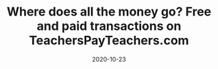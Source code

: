 ---
types: ["publication"]
date: 2020-10-23
layout: publication
publication_types: "journal"
title: "Where does all the money go? Free and paid transactions on TeachersPayTeachers.com"
co-authors: ["Matt Koehler","Catharyn Shelton","Jeff Carpenter"]
outlets: ["Teachers College Record"]
projects: ["webscraping TeachersPayTeachers"]
topics: ["TeachersPayTeachers","niche online platforms","critical educational technology"]
methods: ["digital methods","webscraping","descriptive statistics"]
link: "/2020-Koehler-et-al-TPT.pdf"
link_type: "PDF" 
summary: "Online curricular marketplaces such as TeachersPayTeachers.com (TPT) are challenging conventional notions of curriculum, the professionalization of educators, and the exchange of capital in P-12 education. In this research note, we explore these issues by presenting an accounting of: (a) the size and scope of TPT, (b) the number of TPT resources being downloaded, and (c) the financial transactions associated with TPT educator-storefronts. Findings indicated that TPT hosted 4,018,173 classroom resources from 208,748 educator-sellers with 1.5 billion all-time downloads and $3.9 billion in total sales. 69% of all TPT downloads were of free materials. However, an overwhelming 81% of total TPT sales were attributed to the top 1% of educator-sellers (n = 1,524). TPT’s massive scope suggests it has introduced an important disruption in P-12 curriculum, with implications for the professionalization of educators. Furthermore, TPT’s unequal distribution of wealth across educator-sellers suggests disparities in the extent to which individual sellers are part of this disruption."
citation: 'Koehler, M. J., Shelton, C. C., Carpenter, J. P., & <strong>Greenhalgh</strong>, S. P. (2020). Where does all the money go? Free and paid transactions on TeachersPayTeachers.com. <em>Teachers College Record</em>, 23478.'
---